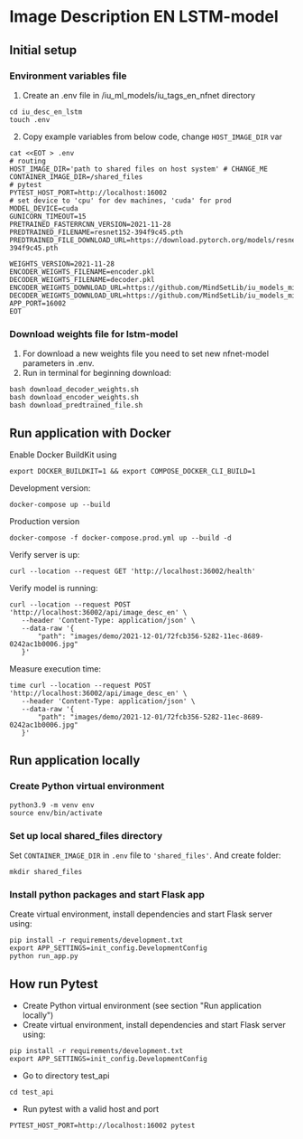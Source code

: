 # Image Description EN LSTM-model

## Initial setup

### Environment variables file
1. Create an .env file in /iu_ml_models/iu_tags_en_nfnet directory
```
cd iu_desc_en_lstm
touch .env
```
2. Copy example variables from below code, change `HOST_IMAGE_DIR` var
```  
cat <<EOT > .env
# routing
HOST_IMAGE_DIR='path to shared files on host system' # CHANGE_ME
CONTAINER_IMAGE_DIR=/shared_files
# pytest
PYTEST_HOST_PORT=http://localhost:16002
# set device to 'cpu' for dev machines, 'cuda' for prod
MODEL_DEVICE=cuda
GUNICORN_TIMEOUT=15
PRETRAINED_FASTERRCNN_VERSION=2021-11-28
PREDTRAINED_FILENAME=resnet152-394f9c45.pth
PREDTRAINED_FILE_DOWNLOAD_URL=https://download.pytorch.org/models/resnet152-394f9c45.pth

WEIGHTS_VERSION=2021-11-28
ENCODER_WEIGHTS_FILENAME=encoder.pkl
DECODER_WEIGHTS_FILENAME=decoder.pkl
ENCODER_WEIGHTS_DOWNLOAD_URL=https://github.com/MindSetLib/iu_models_mirror/releases/download/v1.0/encoder.pkl
DECODER_WEIGHTS_DOWNLOAD_URL=https://github.com/MindSetLib/iu_models_mirror/releases/download/v1.0/decoder.pkl
APP_PORT=16002
EOT
```

### Download weights file for lstm-model
1. For download a new weights file you need to set new nfnet-model parameters in .env.
2. Run in terminal for beginning download:
```
bash download_decoder_weights.sh
bash download_encoder_weights.sh
bash download_predtrained_file.sh
```

## Run application with Docker
Enable Docker BuildKit using
```
export DOCKER_BUILDKIT=1 && export COMPOSE_DOCKER_CLI_BUILD=1
```

Development version:
```
docker-compose up --build
```
Production version
```
docker-compose -f docker-compose.prod.yml up --build -d
```

Verify server is up:
```
curl --location --request GET 'http://localhost:36002/health'
```
Verify model is running:
```
curl --location --request POST 'http://localhost:36002/api/image_desc_en' \
   --header 'Content-Type: application/json' \
   --data-raw '{
       "path": "images/demo/2021-12-01/72fcb356-5282-11ec-8689-0242ac1b0006.jpg"
   }'
```
Measure execution time:
```
time curl --location --request POST 'http://localhost:36002/api/image_desc_en' \
   --header 'Content-Type: application/json' \
   --data-raw '{
       "path": "images/demo/2021-12-01/72fcb356-5282-11ec-8689-0242ac1b0006.jpg"
   }'
```
## Run application locally

### Create Python virtual environment
```
python3.9 -m venv env
source env/bin/activate
```

### Set up local shared_files directory
Set `CONTAINER_IMAGE_DIR` in `.env` file to `'shared_files'`. And create folder:
```
mkdir shared_files
```

### Install python packages and start Flask app
Create virtual environment, install dependencies and start Flask server using:
```
pip install -r requirements/development.txt
export APP_SETTINGS=init_config.DevelopmentConfig
python run_app.py
```


## How run Pytest
- Create Python virtual environment (see section "Run application locally")
- Create virtual environment, install dependencies and start Flask server using:
```
pip install -r requirements/development.txt
export APP_SETTINGS=init_config.DevelopmentConfig
```
- Go to directory test_api
```
cd test_api
```
- Run pytest with a valid host and port
```
PYTEST_HOST_PORT=http://localhost:16002 pytest
```